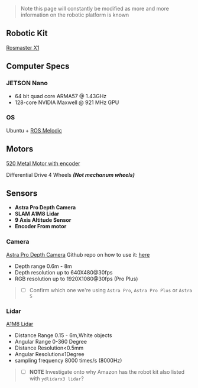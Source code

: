 > Note this page will constantly be modified as more and more information on the robotic platform is known

## Robotic Kit
[Rosmaster X1](https://a.co/d/7gkyNuO)

## Computer Specs
### JETSON Nano
- 64 bit quad core ARMA57 @ 1.43GHz
- 128-core NVIDIA Maxwell @ 921 MHz GPU

### OS
Ubuntu + [ROS Melodic](https://wiki.ros.org/melodic)
## Motors

[520 Metal Motor with encoder](https://a.co/d/bezZJWe)

Differential Drive
4 Wheels ***(Not mechanum wheels)***

## Sensors
- **Astra Pro Depth Camera**
- **SLAM A1M8 Lidar**
- **9 Axis Altitude Sensor**
- **Encoder From motor**

### Camera
[Astra Pro Depth Camera](https://www.orbbec.com/products/structured-light-camera/astra-series/)
Github repo on how to use it: [here](https://github.com/YahboomTechnology/Astra-Pro-Depth-Camera)

- Depth range 0.6m - 8m
- Depth resolution up to 640X480@30fps
- RGB resolution up to 1920X1080@30fps (Pro Plus)

>- [ ] Confirm which one we're using `Astra Pro`, `Astra Pro Plus` or `Astra S`

### Lidar
[A1M8 Lidar](https://www.amazon.com/Slamtec-RPLIDAR-Scanning-Avoidance-Navigation/dp/B07TJW5SXF)

- Distance Range 0.15 - 6m,White objects
- Angular Range 0-360 Degree
- Distance Resolution<0.5mm
- Angular Resolution≤1Degree
- sampling frequency 8000 times/s (8000Hz)

> - [ ] **NOTE** Investigate onto why Amazon has the robot kit also listed with `ydlidarx3 lidar`?